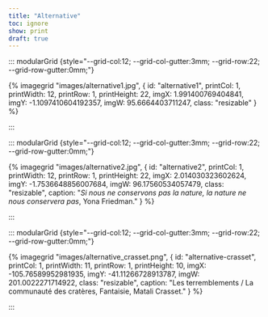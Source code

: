 ```yaml
---
title: "Alternative"
toc: ignore
show: print
draft: true
---
```


::: modularGrid {style="--grid-col:12; --grid-col-gutter:3mm; --grid-row:22; --grid-row-gutter:0mm;"}

{% imagegrid "images/alternative1.jpg", { 
  id: "alternative1",
  printCol: 1,
  printWidth: 12,
  printRow: 1,
  printHeight: 22,
  imgX: 1.991400769404841,
  imgY: -1.1097410604192357,
  imgW: 95.6664403711247,
  class: "resizable"
} %}

:::

::: modularGrid {style="--grid-col:12; --grid-col-gutter:3mm; --grid-row:22; --grid-row-gutter:0mm;"}

{% imagegrid "images/alternative2.jpg", { 
  id: "alternative2",
  printCol: 1,
  printWidth: 12,
  printRow: 1,
  printHeight: 22,
  imgX: 2.014030323602624,
  imgY: -1.7536648856007684,
  imgW: 96.17560534057479,
  class: "resizable",
  caption: "*Si nous ne conservons pas la nature, la nature ne nous conservera pas*, Yona Friedman."
} %}

:::

::: modularGrid {style="--grid-col:12; --grid-col-gutter:3mm; --grid-row:22; --grid-row-gutter:0mm;"}

{% imagegrid "images/alternative_crasset.png", { 
  id: "alternative-crasset",
  printCol: 1,
  printWidth: 11,
  printRow: 1,
  printHeight: 10,
  imgX: -105.76589952981935,
  imgY: -41.11266728913787,
  imgW: 201.0022271714922,
  class: "resizable",
  caption: "Les terremblements / La communauté des cratères, Fantaisie, Matali Crasset."
} %}

:::